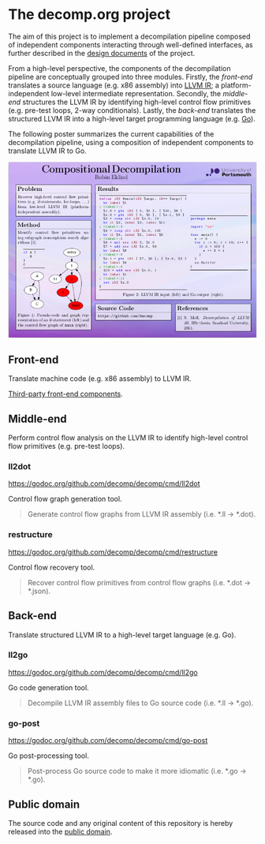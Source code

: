 # The decomp.org project

The aim of this project is to implement a decompilation pipeline composed of independent components interacting through well-defined interfaces, as further described in the [design documents](https://github.com/decomp/doc) of the project.

From a high-level perspective, the components of the decompilation pipeline are conceptually grouped into three modules. Firstly, the *front-end* translates a source language (e.g. x86 assembly) into [LLVM IR](http://llvm.org/docs/LangRef.html); a platform-independent low-level intermediate representation. Secondly, the *middle-end* structures the LLVM IR by identifying high-level control flow primitives (e.g. pre-test loops, 2-way conditionals). Lastly, the *back-end* translates the structured LLVM IR into a high-level target programming language (e.g. [Go](https://golang.org/)).

The following poster summarizes the current capabilities of the decompilation pipeline, using a composition of independent components to translate LLVM IR to Go.

[![Poster: Compositional Decompilation](https://raw.githubusercontent.com/decomp/doc/master/poster/poster.png)](https://raw.githubusercontent.com/decomp/doc/master/poster/poster.pdf)

## Front-end

Translate machine code (e.g. x86 assembly) to LLVM IR.

[Third-party front-end components](front-end.md).

## Middle-end

Perform control flow analysis on the LLVM IR to identify high-level control flow primitives (e.g. pre-test loops).

### ll2dot

https://godoc.org/github.com/decomp/decomp/cmd/ll2dot

Control flow graph generation tool.

> Generate control flow graphs from LLVM IR assembly (i.e. *.ll -> *.dot).

### restructure

https://godoc.org/github.com/decomp/decomp/cmd/restructure

Control flow recovery tool.

> Recover control flow primitives from control flow graphs (i.e. *.dot -> *.json).

## Back-end

Translate structured LLVM IR to a high-level target language (e.g. Go).

### ll2go

https://godoc.org/github.com/decomp/decomp/cmd/ll2go

Go code generation tool.

> Decompile LLVM IR assembly files to Go source code (i.e. *.ll -> *.go).

### go-post

https://godoc.org/github.com/decomp/decomp/cmd/go-post

Go post-processing tool.

> Post-process Go source code to make it more idiomatic (i.e. *.go -> *.go).

## Public domain

The source code and any original content of this repository is hereby released into the [public domain].

[public domain]: https://creativecommons.org/publicdomain/zero/1.0/

